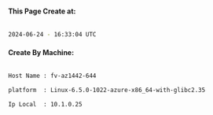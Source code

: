 
   
#### This Page Create at:

```bash

2024-06-24 - 16:33:04 UTC

```

#### Create By Machine:

```bash

Host Name : fv-az1442-644

platform  : Linux-6.5.0-1022-azure-x86_64-with-glibc2.35

Ip Local  : 10.1.0.25

```

